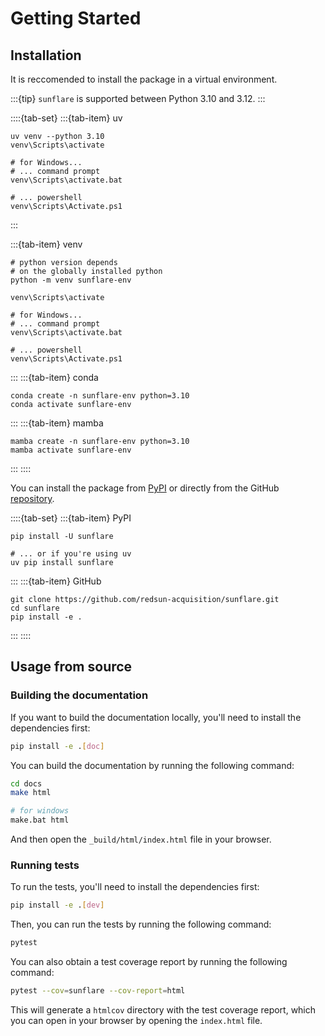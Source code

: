 # Getting Started

## Installation

It is reccomended to install the package in a virtual environment.

:::{tip}
`sunflare` is supported between Python 3.10 and 3.12.
:::


::::{tab-set}
:::{tab-item} uv
```{code-block} shell
uv venv --python 3.10
venv\Scripts\activate

# for Windows...
# ... command prompt
venv\Scripts\activate.bat

# ... powershell
venv\Scripts\Activate.ps1
```
:::

:::{tab-item} venv
```{code-block} shell
# python version depends
# on the globally installed python
python -m venv sunflare-env

venv\Scripts\activate

# for Windows...
# ... command prompt
venv\Scripts\activate.bat

# ... powershell
venv\Scripts\Activate.ps1
```
:::
:::{tab-item} conda
```{code-block} shell
conda create -n sunflare-env python=3.10
conda activate sunflare-env
```
:::
:::{tab-item} mamba
```{code-block} shell
mamba create -n sunflare-env python=3.10
mamba activate sunflare-env
```
:::
::::

You can install the package from [PyPI] or directly from the GitHub [repository].

::::{tab-set}
:::{tab-item} PyPI
```{code-block} shell
pip install -U sunflare

# ... or if you're using uv
uv pip install sunflare
```
:::
:::{tab-item} GitHub
```{code-block} shell
git clone https://github.com/redsun-acquisition/sunflare.git
cd sunflare
pip install -e .
```
:::
::::

## Usage from source

### Building the documentation

If you want to build the documentation locally, you'll need to install the dependencies first:

```bash
pip install -e .[doc]
```

You can build the documentation by running the following command:

```bash
cd docs
make html

# for windows
make.bat html
```

And then open the `_build/html/index.html` file in your browser.

### Running tests

To run the tests, you'll need to install the dependencies first:

```bash
pip install -e .[dev]
```

Then, you can run the tests by running the following command:

```bash
pytest
```

You can also obtain a test coverage report by running the following command:

```bash
pytest --cov=sunflare --cov-report=html
```

This will generate a `htmlcov` directory with the test coverage report, which you can open in your browser by opening the `index.html` file.

[conda]: https://docs.conda.io/en/latest/
[mamba]: https://mamba.readthedocs.io/en/latest/
[repository]: https://github.com/redsun-acquisition/sunflare
[pypi]: https://pypi.org/project/sunflare/
